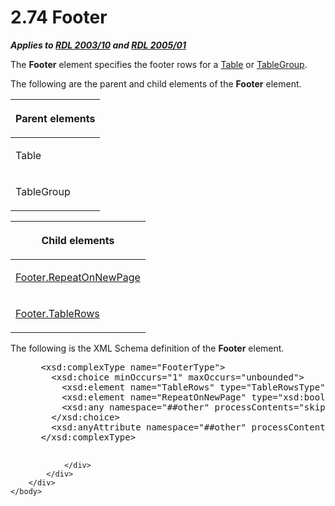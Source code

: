 <html dir="LTR" xmlns:mshelp="http://msdn.microsoft.com/mshelp" xmlns:ddue="http://ddue.schemas.microsoft.com/authoring/2003/5" xmlns:xlink="http://www.w3.org/1999/xlink" xmlns:tool="http://www.microsoft.com/tooltip">
    <head>
        <meta http-equiv="Content-Type" content="text/html; CHARSET=utf-8"></meta>
        <meta name="save" content="history"></meta>
        <title>2.74 Footer</title>
        <xml>
            <mshelp:toctitle title="2.74 Footer"></mshelp:toctitle>
            <mshelp:rltitle title="[MS-RDL]: Footer"></mshelp:rltitle>
            <mshelp:keyword index="A" term="cbfd158a-39e9-437a-9c7b-875c87155583"></mshelp:keyword>
            <mshelp:attr name="DCSext.ContentType" value="open specification"></mshelp:attr>
            <mshelp:attr name="AssetID" value="cbfd158a-39e9-437a-9c7b-875c87155583"></mshelp:attr>
            <mshelp:attr name="TopicType" value="kbRef"></mshelp:attr>
            <mshelp:attr name="DCSext.Title" value="[MS-RDL]: Footer" />
        </xml>
    </head>
    <body>
        <div id="header">
            <h1 class="heading">2.74 Footer</h1>
        </div>
        <div id="mainSection">
            <div id="mainBody">
                <div id="allHistory" class="saveHistory"></div>
                <div id="sectionSection0" class="section" name="collapseableSection">
                    

<p><b><i>Applies to </i></b><a href="a7e2ad00-07c8-4f6d-80ab-3ad55df7b233.html"><b><i>RDL 2003/10</i></b></a><b>
<i>and </i></b><a href="3ebe2912-4958-4832-b391-cad1f5e13338.html"><b><i>RDL 2005/01</i></b></a></p>

<p>The <b>Footer</b> element specifies the footer rows for a <a href="660db744-699e-4ca3-a2d6-a5cab4bcf9b0.html">Table</a> or <a href="a23c61be-758a-4247-a3ab-fd1159ff0520.html">TableGroup</a>.</p>

<p>The following are the parent and child elements of the <b>Footer</b>
element.</p>

<table>
 <thead>
  <tr>
   <th>
   <p>Parent elements</p>
   </th>
  </tr>
 </thead>
 <tr>
  <td>
  <p>Table </p>
  </td>
 </tr>
 <tr>
  <td>
  <p>TableGroup </p>
  </td>
 </tr>
</table>

<p> </p>

<table>
 <thead>
  <tr>
   <th>
   <p>Child elements</p>
   </th>
  </tr>
 </thead>
 <tr>
  <td>
  <p><a href="4d31868f-f9dc-4204-9d3a-36868d208622.html">Footer.RepeatOnNewPage</a>
  </p>
  </td>
 </tr>
 <tr>
  <td>
  <p><a href="4cae3fc4-ed95-4f8d-b6a9-f9d4316dceab.html">Footer.TableRows</a>
  </p>
  </td>
 </tr>
</table>

<p>The following is the XML Schema definition of the <b>Footer</b>
element.           </p>

<dl>
<dd>
<div><pre> &lt;xsd:complexType name=&quot;FooterType&quot;&gt;
   &lt;xsd:choice minOccurs=&quot;1&quot; maxOccurs=&quot;unbounded&quot;&gt;
     &lt;xsd:element name=&quot;TableRows&quot; type=&quot;TableRowsType&quot; /&gt;
     &lt;xsd:element name=&quot;RepeatOnNewPage&quot; type=&quot;xsd:boolean&quot; minOccurs=&quot;0&quot; /&gt;
     &lt;xsd:any namespace=&quot;##other&quot; processContents=&quot;skip&quot; /&gt;
   &lt;/xsd:choice&gt;
   &lt;xsd:anyAttribute namespace=&quot;##other&quot; processContents=&quot;skip&quot; /&gt;
 &lt;/xsd:complexType&gt;
  
</pre></div>
</dd></dl>


                </div>
            </div>
        </div>
    </body>
</html>